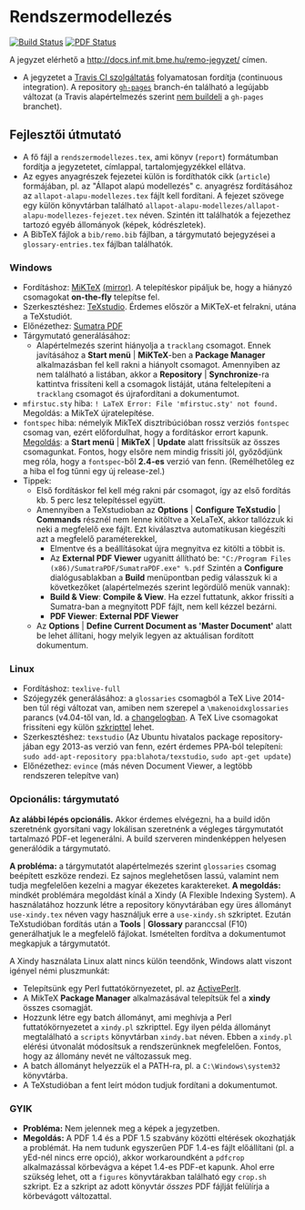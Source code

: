 # Rendszermodellezés 

[![Build Status](https://travis-ci.org/FTSRG/remo-jegyzet.svg?branch=master)](https://travis-ci.org/FTSRG/remo-jegyzet) [![PDF Status](https://www.sharelatex.com/github/repos/FTSRG/remo-jegyzet/builds/latest/badge.svg)](https://www.sharelatex.com/github/repos/FTSRG/remo-jegyzet/builds/latest/output.pdf)

A jegyzet elérhető a <http://docs.inf.mit.bme.hu/remo-jegyzet/> címen.

* A jegyzetet a [Travis CI szolgáltatás](https://travis-ci.org/FTSRG/remo-jegyzet) folyamatosan fordítja (continuous integration). A repository [`gh-pages`](https://github.com/FTSRG/remo-jegyzet/tree/gh-pages) branch-én található a legújabb változat (a Travis alapértelmezés szerint [nem buildeli](https://help.github.com/articles/troubleshooting-github-pages-build-failures/#working-with-continuous-integration-services) a `gh-pages` branchet).

## Fejlesztői útmutató

* A fő fájl a `rendszermodellezes.tex`, ami könyv (`report`) formátumban fordítja a jegyzetetet, címlappal, tartalomjegyzékkel ellátva.
* Az egyes anyagrészek fejezetei külön is fordíthatók cikk (`article`) formájában, pl. az "Állapot alapú modellezés" c. anyagrész fordításához az `allapot-alapu-modellezes.tex` fájlt kell fordítani. A fejezet szövege egy külön könyvtárban található `allapot-alapu-modellezes/allapot-alapu-modellezes-fejezet.tex` néven. Szintén itt találhatók a fejezethez tartozó egyéb állományok (képek, kódrészletek).
* A BibTeX fájlok a `bib/remo.bib` fájlban, a tárgymutató bejegyzései a `glossary-entries.tex` fájlban találhatók.

### Windows

* Fordításhoz: [MiKTeX](http://miktex.org/) [(mirror)](http://tug.ctan.org/systems/win32/miktex/setup/). A telepítéskor pipáljuk be, hogy a hiányzó csomagokat **on-the-fly** telepítse fel.
* Szerkesztéshez: [TeXstudio](http://texstudio.sourceforge.net/). Érdemes először a MiKTeX-et felrakni, utána a TeXstudiót.
* Előnézethez: [Sumatra PDF](http://www.sumatrapdfreader.org/free-pdf-reader.html)
* Tárgymutató generálásához:
    * Alapértelmezés szerint hiányolja a `tracklang` csomagot. Ennek javításához  a **Start menü** | **MiKTeX**-ben a **Package Manager** alkalmazásban fel kell rakni a hiányolt csomagot. Amennyiben az nem található a listában, akkor a **Repository** | **Synchronize**-ra kattintva frissíteni kell a csomagok listáját, utána feltelepíteni a `tracklang` csomagot és újrafordítani a dokumentumot.
* `mfirstuc.sty` hiba: `! LaTeX Error: File 'mfirstuc.sty' not found.` Megoldás: a MikTeX újratelepítése.
* `fontspec` hiba: némelyik MikTeX disztribúcióban rossz verziós `fontspec` csomag van, ezért előfordulhat, hogy a fordításkor errort kapunk. [Megoldás](http://tex.stackexchange.com/questions/257336/fontspec-kernel-property-unknown): a **Start menü** | **MikTeX** | **Update** alatt frissítsük az összes csomagunkat. Fontos, hogy elsőre nem mindig frissíti jól, győződjünk meg róla, hogy a `fontspec`-ből **2.4-es** verzió van fenn. (Remélhetőleg ez a hiba el fog tűnni egy új release-zel.)
* Tippek:
    * Első fordításkor fel kell még rakni pár csomagot, így az első fordítás kb. 5 perc lesz telepítéssel együtt.
    * Amennyiben a TeXstudioban az **Options** | **Configure TeXstudio** | **Commands** résznél nem lenne kitöltve a XeLaTeX, akkor tallózzuk ki neki a megfelelő exe fájlt. Ezt kiválasztva automatikusan kiegészíti azt a megfelelő paraméterekkel,
        * Elmentve és a beállításokat újra megnyitva ez kitölti a többit is.
        * Az **External PDF Viewer** ugyanitt állítható be: `"C:/Program Files (x86)/SumatraPDF/SumatraPDF.exe" %.pdf` Szintén a **Configure** dialógusablakban a **Build** menüpontban pedig válasszuk ki a következőket (alapértelmezés szerint legördülő menük vannak):
        * **Build & View**: **Compile & View**. Ha ezzel futtatunk, akkor frissíti a Sumatra-ban a megnyitott PDF fájlt, nem kell kézzel bezárni.
        * **PDF Viewer**: **External PDF Viewer**
    * Az **Options** | **Define Current Document as 'Master Document'** alatt be lehet állítani, hogy melyik legyen az aktuálisan fordított dokumentum.

### Linux

* Fordításhoz: `texlive-full`
* Szójegyzék generálásához: a `glossaries` csomagból a TeX Live 2014-ben túl régi változat van, amiben nem szerepel a `\makenoidxglossaries` parancs (v4.04-től van, ld. a [changelogban](http://tug.ctan.org/macros/latex/contrib/glossaries/CHANGES). A TeX Live csomagokat frissíteni egy külön [szkripttel](https://github.com/FTSRG/cheat-sheets/wiki/LaTeX#update-tex-live-on-ubuntu) lehet.
* Szerkesztéshez: `texstudio` (Az Ubuntu hivatalos package repository-jában egy 2013-as verzió van fenn, ezért érdemes PPA-ból telepíteni: `sudo add-apt-repository ppa:blahota/texstudio`, `sudo apt-get update`)
* Előnézethez: `evince` (más néven Document Viewer, a legtöbb rendszeren telepítve van)

### Opcionális: tárgymutató

**Az alábbi lépés opcionális.** Akkor érdemes elvégezni, ha a build időn szeretnénk gyorsítani vagy lokálisan szeretnénk a végleges tárgymutatót tartalmazó PDF-et legenerálni. A build szerveren mindenképpen helyesen generálódik a tárgymutató.

**A probléma:** a tárgymutatót alapértelmezés szerint `glossaries` csomag beépített eszköze rendezi. Ez sajnos meglehetősen lassú, valamint nem tudja megfelelően kezelni a magyar ékezetes karaktereket.
**A megoldás:** mindkét problémára megoldást kínál a Xindy (A Flexible Indexing System). A használatához hozzunk létre a repository könyvtárában egy üres állományt `use-xindy.tex` néven vagy használjuk erre a `use-xindy.sh` szkriptet. Ezután TeXstudióban fordítás után a **Tools** | **Glossary** paranccsal (F10) generálhatjuk le a megfelelő fájlokat. Ismételten fordítva a dokumentumot megkapjuk a tárgymutatót.

A Xindy használata Linux alatt nincs külön teendőnk, Windows alatt viszont igényel némi pluszmunkát:

* Telepítsünk egy Perl futtatókörnyezetet, pl. az [ActivePerlt](http://www.activestate.com/activeperl/downloads).
* A MikTeX **Package Manager** alkalmazásával telepítsük fel a **xindy** összes csomagját.
* Hozzunk létre egy batch állományt, ami meghívja a Perl futtatókörnyezetet a `xindy.pl` szkripttel. Egy ilyen példa állományt megtalálható a `scripts` könyvtárban `xindy.bat` néven. Ebben a `xindy.pl` elérési útvonalát módosítsuk a rendszerünknek megfelelően. Fontos, hogy az állomány nevét ne változassuk meg.
* A batch állományt helyezzük el a PATH-ra, pl. a `C:\Windows\system32` könyvtárba.
* A TeXstudióban a fent leírt módon tudjuk fordítani a dokumentumot.

### GYIK

* **Probléma:** Nem jelennek meg a képek a jegyzetben.
* **Megoldás:** A PDF 1.4 és a PDF 1.5 szabvány közötti eltérések okozhatják a problémát. Ha nem tudunk egyszerűen PDF 1.4-es fájlt előállítani (pl. a yEd-nél nincs erre opció), akkor workaroundként a `pdfcrop` alkalmazással körbevágva a képet 1.4-es PDF-et kapunk. Ahol erre szükség lehet, ott a `figures` könyvtárakban található egy `crop.sh` szkript. Ez a szkript az adott könyvtár *összes* PDF fájlját felülírja a körbevágott változattal.
 
